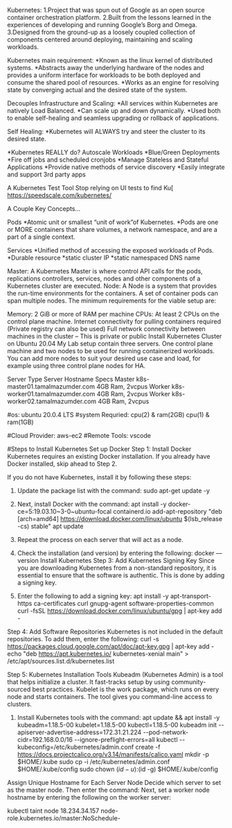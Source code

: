

Kubernetes:
1.Project that was spun out of Google as an open source container orchestration platform.
2.Built from the lessons learned in the experiences of developing and running Google’s Borg and Omega.
3.Designed from the ground-up as a loosely coupled collection of components centered around deploying, maintaining and scaling workloads.

Kubernetes main requirement:
*Known as the linux kernel of distributed systems.
*Abstracts away the underlying hardware of the nodes and provides a uniform interface for workloads to be both deployed and consume the shared pool of resources.
*Works as an engine for resolving state by converging actual and the desired state of the system.

Decouples Infrastructure and Scaling:
*All services within Kubernetes are natively Load Balanced.
*Can scale up and down dynamically.
*Used both to enable self-healing and seamless upgrading or rollback of applications.

Self Healing:
*Kubernetes will ALWAYS try and steer the cluster to its desired state.

*Kubernetes REALLY do?
Autoscale Workloads
*Blue/Green Deployments
*Fire off jobs and scheduled cronjobs
*Manage Stateless and Stateful Applications
*Provide native methods of service discovery
*Easily integrate and support 3rd party apps

A Kubernetes Test Tool
  Stop relying on UI tests to find Ku[
  https://speedscale.com/kubernetes/

A Couple 
Key Concepts...


Pods
*Atomic unit or smallest “unit of work”of Kubernetes.
*Pods are one or MORE containers that share volumes, a network namespace, and are a part of a single context.

Services
*Unified method of accessing the exposed workloads of Pods. 
*Durable resource
*static cluster IP
*static namespaced DNS name


Master: A Kubernetes Master is where control API calls for the pods, replications controllers, services, nodes and other components of a Kubernetes cluster are executed.
Node: A Node is a system that provides the run-time environments for the containers. A set of container pods can span multiple nodes.
The minimum requirements for the viable setup are:

Memory: 2 GiB or more of RAM per machine
CPUs: At least 2 CPUs on the control plane machine.
Internet connectivity for pulling containers required (Private registry can also be used)
Full network connectivity between machines in the cluster – This is private or public
Install Kubernetes Cluster on Ubuntu 20.04
My Lab setup contain three servers. One control plane machine and two nodes to be used for running containerized workloads. You can add more nodes to suit your desired use case and load, for example using three control plane nodes for HA.

Server Type	Server                      Hostname	Specs
Master	k8s-master01.tamalmazumder.com	4GB Ram,  2vcpus
Worker	k8s-worker01.tamalmazumder.com	4GB Ram,  2vcpus
Worker	k8s-worker02.tamalmazumder.com	4GB Ram,  2vcpus

#os:                    ubuntu 20.0.4 LTS
#system Requried:       cpu(2) & ram(2GB)  <master node>
                        cpu(1) & ram(1GB)  <master node>
                        
#Cloud  Provider:       aws-ec2 
#Remote Tools:          vscode

#Steps to Install Kubernetes
Set up Docker
Step 1: Install Docker
Kubernetes requires an existing Docker installation. If you already have Docker installed, skip ahead to Step 2.

If you do not have Kubernetes, install it by following these steps:

1. Update the package list with the command:
     sudo apt-get update -y

2. Next, install Docker with the command:
   apt install -y docker-ce=5:19.03.10~3-0~ubuntu-focal containerd.io
   add-apt-repository "deb [arch=amd64] https://download.docker.com/linux/ubuntu $(lsb_release -cs) stable"
   apt update

3. Repeat the process on each server that will act as a node.
4. Check the installation (and version) by entering the following:
   docker ––version
Install Kubernetes
Step 3: Add Kubernetes Signing Key
Since you are downloading Kubernetes from a non-standard repository, it is essential to ensure that the software is authentic. This is done by adding a signing key.

1. Enter the following to add a signing key:
    apt install -y apt-transport-https ca-certificates curl gnupg-agent software-properties-common
    curl -fsSL https://download.docker.com/linux/ubuntu/gpg | apt-key add -   

Step 4: Add Software Repositories
Kubernetes is not included in the default repositories. To add them, enter the following:
  curl -s https://packages.cloud.google.com/apt/doc/apt-key.gpg | apt-key add -
  echo "deb https://apt.kubernetes.io/ kubernetes-xenial main" > /etc/apt/sources.list.d/kubernetes.list

Step 5: Kubernetes Installation Tools
Kubeadm (Kubernetes Admin) is a tool that helps initialize a cluster. It fast-tracks setup by using community-sourced best practices. Kubelet is the work package, which runs on every node and starts containers. The tool gives you command-line access to clusters.

1. Install Kubernetes tools with the command:
  apt update && apt install -y kubeadm=1.18.5-00 kubelet=1.18.5-00 kubectl=1.18.5-00
kubeadm init --apiserver-advertise-address=172.31.21.224 --pod-network-cidr=192.168.0.0/16  --ignore-preflight-errors=all
kubectl --kubeconfig=/etc/kubernetes/admin.conf create -f https://docs.projectcalico.org/v3.14/manifests/calico.yaml
mkdir -p $HOME/.kube
sudo cp -i /etc/kubernetes/admin.conf $HOME/.kube/config
sudo chown $(id -u):$(id -g) $HOME/.kube/config

Assign Unique Hostname for Each Server Node 
Decide which server to set as the master node. Then enter the command:
Next, set a worker node hostname by entering the following on the worker server:

kubectl taint node 18.234.34.157 node-role.kubernetes.io/master:NoSchedule-
